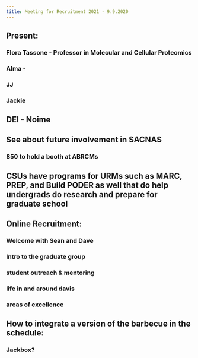 ```yaml
---
title: Meeting for Recruitment 2021 - 9.9.2020
---
```


## Present: 
### Flora Tassone - Professor in Molecular and Cellular Proteomics

### Alma - 

### JJ 

### Jackie

## DEI - Noime

## See about future involvement in SACNAS
### 850 to hold a booth at ABRCMs

## CSUs have programs for URMs such as MARC, PREP, and Build PODER as well that do help undergrads do research and prepare for graduate school

## 

## Online Recruitment:
### Welcome with Sean and Dave

### Intro to the graduate group

### student outreach & mentoring

### life in and around davis

### areas of excellence

## How to integrate a version of the barbecue in the schedule:
### Jackbox?

### 

## 
